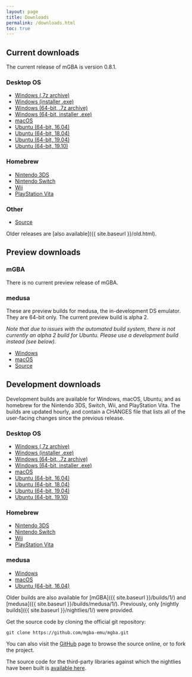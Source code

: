 ```yaml
---
layout: page
title: Downloads
permalink: /downloads.html
toc: true
---
```


Current downloads
-----------------

The current release of mGBA is version 0.8.1.

### Desktop OS
* [Windows (.7z archive)](https://github.com/mgba-emu/mgba/releases/download/0.8.1/mGBA-0.8.1-win32.7z)
* [Windows (installer .exe)](https://github.com/mgba-emu/mgba/releases/download/0.8.1/mGBA-0.8.1-win32-installer.exe)
* [Windows (64-bit, .7z archive)](https://github.com/mgba-emu/mgba/releases/download/0.8.1/mGBA-0.8.1-win64.7z)
* [Windows (64-bit, installer .exe)](https://github.com/mgba-emu/mgba/releases/download/0.8.1/mGBA-0.8.1-win64-installer.exe)
* [macOS](https://github.com/mgba-emu/mgba/releases/download/0.8.1/mGBA-0.8.1-osx.tar.xz)
* [Ubuntu (64-bit, 16.04)](https://github.com/mgba-emu/mgba/releases/download/0.8.1/mGBA-0.8.1-ubuntu64-xenial.tar.xz)
* [Ubuntu (64-bit, 18.04)](https://github.com/mgba-emu/mgba/releases/download/0.8.1/mGBA-0.8.1-ubuntu64-bionic.tar.xz)
* [Ubuntu (64-bit, 19.04)](https://github.com/mgba-emu/mgba/releases/download/0.8.1/mGBA-0.8.1-ubuntu64-disco.tar.xz)
* [Ubuntu (64-bit, 19.10)](https://github.com/mgba-emu/mgba/releases/download/0.8.1/mGBA-0.8.1-ubuntu64-eoan.tar.xz)

### Homebrew
* [Nintendo 3DS](https://github.com/mgba-emu/mgba/releases/download/0.8.1/mGBA-0.8.1-3ds.7z)
* [Nintendo Switch](https://github.com/mgba-emu/mgba/releases/download/0.8.1/mGBA-0.8.1-switch.7z)
* [Wii](https://github.com/mgba-emu/mgba/releases/download/0.8.1/mGBA-0.8.1-wii.7z)
* [PlayStation Vita](https://github.com/mgba-emu/mgba/releases/download/0.8.1/mGBA-0.8.1-vita.7z)

### Other
* [Source](https://github.com/mgba-emu/mgba/archive/0.8.1.tar.gz)

Older releases are [also available]({{ site.baseurl }}/old.html).

Preview downloads
-----------------

### mGBA

There is no current preview release of mGBA.

### medusa

These are preview builds for medusa, the in-development DS emulator. They are 64-bit only. The current preview build is alpha 2.

_Note that due to issues with the automated build system, there is not currently an alpha 2 build for Ubuntu.
Please use a development build instead (see below)._

* [Windows](https://github.com/mgba-emu/mgba/releases/download/medusa-a2/medusa-a2-win64.7z)
* [macOS](https://github.com/mgba-emu/mgba/releases/download/medusa-a2/medusa-a2-osx.tar.xz)
* [Source](https://github.com/mgba-emu/mgba/archive/medusa-a2.tar.gz)

Development downloads
---------------------

Development builds are available for Windows, macOS, Ubuntu, and as homebrew for the Nintendo 3DS, Switch, Wii, and PlayStation Vita.
The builds are updated hourly, and contain a CHANGES file that lists all of the user-facing changes since the previous release.

### Desktop OS
* [Windows (.7z archive)](https://s3.amazonaws.com/mgba/mGBA-build-latest-win32.7z)
* [Windows (installer .exe)](https://s3.amazonaws.com/mgba/mGBA-build-installer-latest-win32.exe)
* [Windows (64-bit, .7z archive)](https://s3.amazonaws.com/mgba/mGBA-build-latest-win64.7z)
* [Windows (64-bit, installer .exe)](https://s3.amazonaws.com/mgba/mGBA-build-installer-latest-win64.exe)
* [macOS](https://s3.amazonaws.com/mgba/mGBA-build-latest-osx.tar.xz)
* [Ubuntu (64-bit, 16.04)](https://s3.amazonaws.com/mgba/mGBA-build-latest-ubuntu64-xenial.tar.xz)
* [Ubuntu (64-bit, 18.04)](https://s3.amazonaws.com/mgba/mGBA-build-latest-ubuntu64-bionic.tar.xz)
* [Ubuntu (64-bit, 19.04)](https://s3.amazonaws.com/mgba/mGBA-build-latest-ubuntu64-disco.tar.xz)
* [Ubuntu (64-bit, 19.10)](https://s3.amazonaws.com/mgba/mGBA-build-latest-ubuntu64-eoan.tar.xz)

### Homebrew
* [Nintendo 3DS](https://s3.amazonaws.com/mgba/mGBA-build-latest-3ds.7z)
* [Nintendo Switch](https://s3.amazonaws.com/mgba/mGBA-build-latest-switch.7z)
* [Wii](https://s3.amazonaws.com/mgba/mGBA-build-latest-wii.7z)
* [PlayStation Vita](https://s3.amazonaws.com/mgba/mGBA-build-latest-vita.7z)

### medusa
* [Windows](https://s3.amazonaws.com/mgba/medusa-build-latest-win64.7z)
* [macOS](https://s3.amazonaws.com/mgba/medusa-build-latest-osx.tar.xz)
* [Ubuntu (64-bit, 16.04)](https://s3.amazonaws.com/mgba/medusa-build-latest-ubuntu64-xenial.tar.xz)

Older builds are also available for [mGBA]({{ site.baseurl }}/builds/1/) and [medusa]({{ site.baseurl }}/builds/medusa/1/).
Previously, only [nightly builds]({{ site.baseurl }}/nightlies/1/) were provided.

Get the source code by cloning the official git repository:

    git clone https://github.com/mgba-emu/mgba.git

You can also visit the [GitHub](https://github.com/mgba-emu/mgba/) page to browse the source online, or to fork the project.

The source code for the third-party libraries against which the nightlies have been built is [available here](https://github.com/mgba-emu/dependencies).

